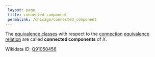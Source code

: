 ```yaml
---
 layout: page
 title: connected component
 permalink: /chicago/connected_component
---
```

The [equivalence classes](https://defsmath.github.io/DefsMath/equivalence_class) with respect to the [connection](https://defsmath.github.io/DefsMath/connection_is_an_equivalence_relation) [equivalence relation](https://defsmath.github.io/DefsMath/equivalence_relation) are called **connected components** of $X$.

Wikidata ID: [Q91050456](https://www.wikidata.org/wiki/Q91050456)